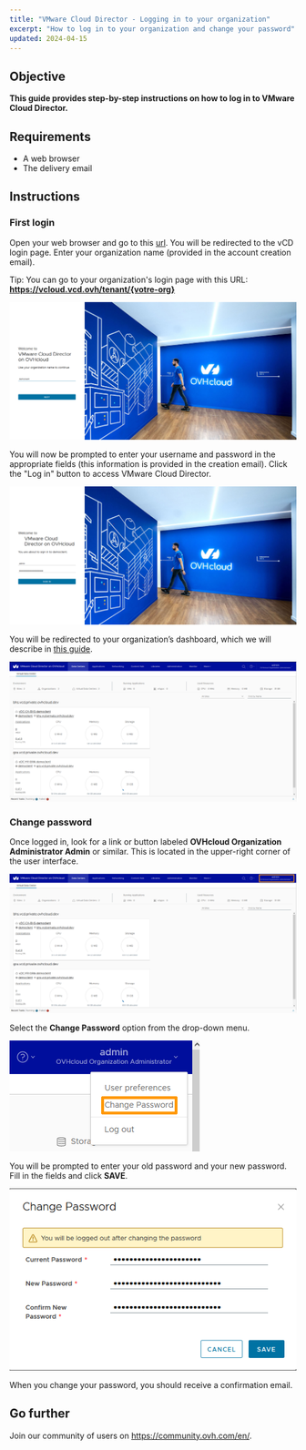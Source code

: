 ```yaml
---
title: "VMware Cloud Director - Logging in to your organization"
excerpt: "How to log in to your organization and change your password"
updated: 2024-04-15
---
```


## Objective

**This guide provides step-by-step instructions on how to log in to VMware Cloud Director.**

## Requirements

- A web browser
- The delivery email

## Instructions

### First login

Open your web browser and go to this [url](https://vcloud.vcd.ovh).
You will be redirected to the vCD login page. Enter your organization name (provided in the account creation email).

Tip: You can go to your organization's login page with this URL: **https://vcloud.vcd.ovh/tenant/{votre-org}**

![First page connection](images/vcd-organization-connection.png)

You will now be prompted to enter your username and password in the appropriate fields (this information is provided in the creation email).
Click the "Log in" button to access VMware Cloud Director.

![Login connection](images/vcd-login-connection.png)

You will be redirected to your organization’s dashboard, which we will describe in [this guide](pages/hosted_private_cloud/hosted_private_cloud_powered_by_vmware/vcd-dashboard-overview).

![Dashboard](images/vcd-dashboard-view.png)

### Change password

Once logged in, look for a link or button labeled **OVHcloud Organization Administrator Admin** or similar. This is located in the upper-right corner of the user interface.

![Admin Button](images/vcd-settings.png)

Select the **Change Password** option from the drop-down menu.

![Change Password Option](images/vcd-change-password-option.png)

You will be prompted to enter your old password and your new password.
Fill in the fields and click **SAVE**.

![Change password](images/vcd-change-password.png)

When you change your password, you should receive a confirmation email.

## Go further

Join our community of users on <https://community.ovh.com/en/>.